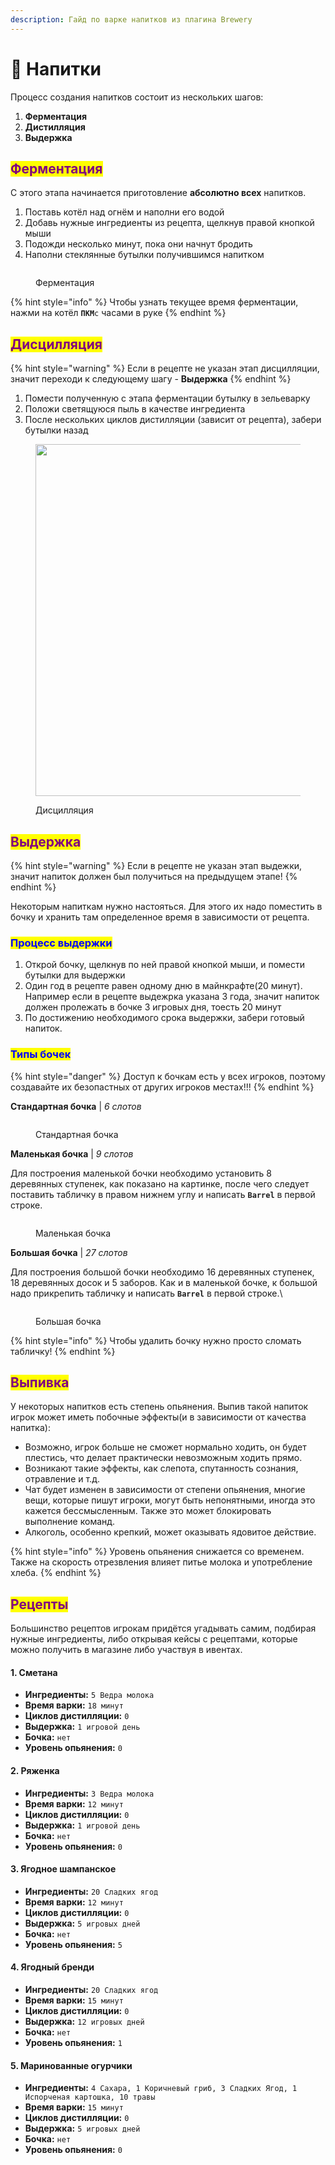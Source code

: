 ```yaml
---
description: Гайд по варке напитков из плагина Brewery
---
```


# 🍹 Напитки

Процесс  создания напитков состоит из нескольких шагов:

1. **Ферментация**
2. **Дистилляция**
3. **Выдержка**

## <mark style="color:purple;">Ферментация</mark>

С этого этапа начинается приготовление **абсолютно всех** напитков.

1. Поставь котёл над огнём и наполни его водой
2. Добавь нужные ингредиенты из рецепта, щелкнув правой кнопкой мыши
3. Подожди несколько минут, пока они начнут бродить
4. Наполни стеклянные бутылки получившимся напитком

<figure><img src="../.gitbook/assets/spaces_HgVUTKgo0qPvVdzcUNcR_uploads_k9l1jV4j9QFG1WP2WCWb_Brewery.webp" alt=""><figcaption><p>Ферментация</p></figcaption></figure>

{% hint style="info" %}
Чтобы узнать текущее время ферментации, нажми на котёл **`ПКМ`**`с` часами в руке
{% endhint %}

## <mark style="color:purple;">Дисцилляция</mark>

{% hint style="warning" %}
Если в рецепте не указан этап дисцилляции, значит переходи к следующему шагу - **Выдержка**
{% endhint %}

1. Помести полученную с этапа ферментации бутылку в зельеварку
2. Положи светящуюся пыль в качестве ингредиента
3. После нескольких циклов дистилляции (зависит от рецепта), забери бутылки назад

<figure><img src="../.gitbook/assets/image (3).png" alt="" width="563"><figcaption><p>Дисцилляция</p></figcaption></figure>

## <mark style="color:purple;">Выдержка</mark>

{% hint style="warning" %}
Если в рецепте не указан этап выдежки, значит напиток должен был получиться на предыдущем этапе!
{% endhint %}

Некоторым напиткам нужно настояться. Для этого их надо поместить в бочку и хранить там определенное время в зависимости от рецепта.

### <mark style="color:blue;">Процесс выдержки</mark>

1. Открой бочку, щелкнув по ней правой кнопкой мыши, и помести бутылки для выдержки
2. Один год в рецепте равен одному дню в майнкрафте(20 минут). Например если в рецепте выдежрка указана 3 года, значит напиток должен пролежать в бочке 3 игровых дня, тоесть 20 минут
3. По достижению необходимого срока выдержки, забери готовый напиток.

### <mark style="color:blue;">Типы бочек</mark>

{% hint style="danger" %}
Доступ к бочкам есть у всех игроков, поэтому создавайте их безопастных от других игроков местах!!!
{% endhint %}

**Стандартная бочка** | _6 слотов_

<figure><img src="../.gitbook/assets/image (4).png" alt=""><figcaption><p>Стандартная бочка</p></figcaption></figure>

**Маленькая бочка** | _9 слотов_

Для построения маленькой бочки необходимо установить 8 деревянных ступенек, как показано на картинке, после чего следует поставить табличку в правом нижнем углу и написать **`Barrel`**  в первой строке.

<figure><img src="../.gitbook/assets/image (22).png" alt=""><figcaption><p>Маленькая бочка</p></figcaption></figure>

**Большая бочка** | _27 слотов_

Для построения большой бочки необходимо 16 деревянных ступенек, 18 деревянных досок и 5 заборов. Как и в маленькой бочке, к большой надо прикрепить табличку и написать **`Barrel`** в первой строке.\


<figure><img src="../.gitbook/assets/image (23).png" alt=""><figcaption><p>Большая бочка</p></figcaption></figure>

{% hint style="info" %}
Чтобы удалить бочку нужно просто сломать табличку!
{% endhint %}

## <mark style="color:purple;">Выпивка</mark>

У некоторых напитков есть степень опьянения. Выпив такой напиток игрок может иметь побочные эффекты(и в зависимости от качества напитка):

* Возможно, игрок больше не сможет нормально ходить, он будет плестись, что делает практически невозможным ходить прямо.
* Возникают такие эффекты, как слепота, спутанность сознания, отравление и т.д.
* Чат будет изменен в зависимости от степени опьянения, многие вещи, которые пишут игроки, могут быть непонятными, иногда это кажется бессмысленным. Также это может блокировать выполнение команд.
* Алкоголь, особенно крепкий, может оказывать ядовитое действие.

{% hint style="info" %}
Уровень опьянения снижается со временем. Также на скорость отрезвления влияет питье молока и употребление хлеба.
{% endhint %}

## <mark style="color:purple;">Рецепты</mark>

Большинство рецептов игрокам придётся угадывать самим, подбирая нужные ингредиенты, либо открывая кейсы с рецептами, которые можно получить в магазине либо участвуя в ивентах.

#### 1. Сметана  <a href="#id-50.-irlandskii-kofe" id="id-50.-irlandskii-kofe"></a>

* **Ингредиенты:** `5 Ведра молока`
* **Время варки:** `18 минут`
* **Циклов дистилляции:** `0`
* **Выдержка:** `1 игровой день`
* **Бочка:** `нет`
* **Уровень опьянения:** `0`

#### 2. Ряженка  <a href="#id-50.-irlandskii-kofe" id="id-50.-irlandskii-kofe"></a>

* **Ингредиенты:**  `3 Ведра молока`
* **Время варки:** `12 минут`
* **Циклов дистилляции:** `0`
* **Выдержка:** `1 игровой день`
* **Бочка:** `нет`
* **Уровень опьянения:** `0`

#### 3. Ягодное шампанское <a href="#id-50.-irlandskii-kofe" id="id-50.-irlandskii-kofe"></a>

* **Ингредиенты:** `20 Сладких ягод`
* **Время варки:** `12 минут`
* **Циклов дистилляции:** `0`
* **Выдержка:** `5 игровых дней`
* **Бочка:** `нет`
* **Уровень опьянения:** `5`

#### 4. Ягодный бренди <a href="#id-50.-irlandskii-kofe" id="id-50.-irlandskii-kofe"></a>

* **Ингредиенты:** `20 Сладких ягод`
* **Время варки:** `15 минут`
* **Циклов дистилляции:** `0`
* **Выдержка:** `12 игровых дней`
* **Бочка:** `нет`
* **Уровень опьянения:** `1`

#### 5. Маринованные огурчики <a href="#id-50.-irlandskii-kofe" id="id-50.-irlandskii-kofe"></a>

* **Ингредиенты:** `4 Сахара, 1 Коричневый гриб, 3 Сладких Ягод, 1 Испорченая картошка, 10 травы`
* **Время варки:** `15 минут`
* **Циклов дистилляции:** `0`
* **Выдержка:** `5 игровых дней`
* **Бочка:** `нет`
* **Уровень опьянения:** `0`
